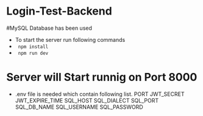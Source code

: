 # Login-Test-Backend

#MySQL Database has been used

* To start the server run following commands 
* ` npm install` 
* ` npm run dev`

# Server will Start runnig on Port 8000

* .env file is needed which contain following list.
PORT
JWT_SECRET
JWT_EXPIRE_TIME
SQL_HOST
SQL_DIALECT
SQL_PORT
SQL_DB_NAME
SQL_USERNAME
SQL_PASSWORD
